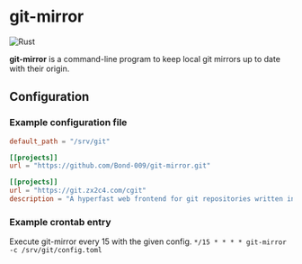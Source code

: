 # git-mirror

![Rust][github-actions-badge]

**git-mirror** is a command-line program to keep local git mirrors up to date with their origin.

## Configuration

### Example configuration file
```toml
default_path = "/srv/git"

[[projects]]
url = "https://github.com/Bond-009/git-mirror.git"

[[projects]]
url = "https://git.zx2c4.com/cgit"
description = "A hyperfast web frontend for git repositories written in C."
```

### Example crontab entry
Execute git-mirror every 15 with the given config.
`*/15 * * * * git-mirror -c /srv/git/config.toml`

[github-actions-badge]: https://github.com/Bond-009/git-mirror/workflows/Rust/badge.svg
